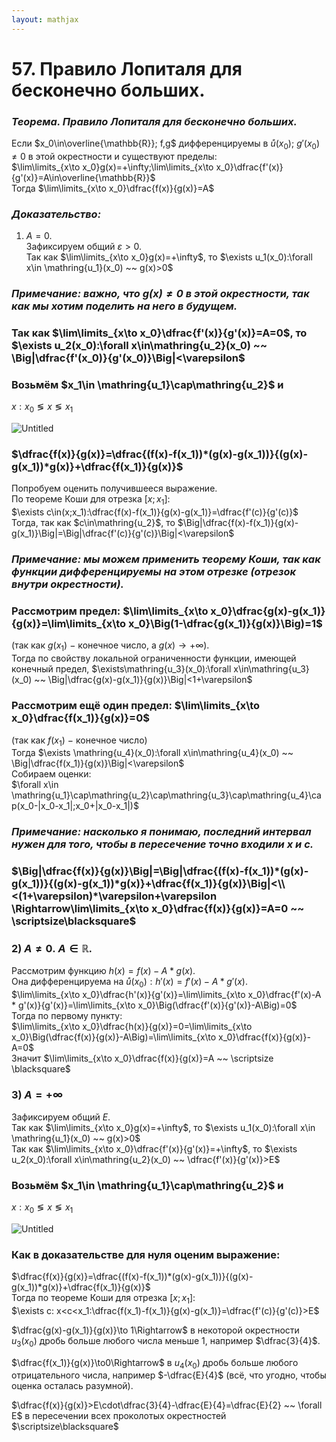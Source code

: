 ```yaml
---  
layout: mathjax  
---  
```

  
# 57. Правило Лопиталя для бесконечно больших.  
  
### *Теорема. Правило Лопиталя для бесконечно больших.*  
Если $x_0\in\overline{\mathbb{R}}; f,g$ дифференцируемы в $\mathring{u}(x_0)$; $g'(x_0)\ne0$ в этой окрестности и существуют пределы:  
$\lim\limits_{x\to x_0}g(x)=+\infty;\lim\limits_{x\to x_0}\dfrac{f'(x)}{g'(x)}=A\in\overline{\mathbb{R}}$  
Тогда $\lim\limits_{x\to x_0}\dfrac{f(x)}{g(x)}=A$  
  
### *Доказательство:*  
1) $A=0.$  
Зафиксируем общий $\varepsilon >0$.  
Так как $\lim\limits_{x\to x_0}g(x)=+\infty$, то $\exists u_1(x_0):\forall x\in \mathring{u_1}(x_0) ~~ g(x)>0$  
  
### *Примечание: важно, что $g(x)\ne0$ в этой окрестности, так как мы хотим поделить на него в будущем.*  
  
### Так как $\lim\limits_{x\to x_0}\dfrac{f'(x)}{g'(x)}=A=0$, то $\exists u_2(x_0):\forall x\in\mathring{u_2}(x_0) ~~ \Big|\dfrac{f'(x_0)}{g'(x_0)}\Big|<\varepsilon$  
  
### Возьмём $x_1\in \mathring{u_1}\cap\mathring{u_2}$ и  
$x:x_0\lessgtr x\lessgtr x_1$  
  
![Untitled](Untitled.png)  
  
### $\dfrac{f(x)}{g(x)}=\dfrac{(f(x)-f(x_1))*(g(x)-g(x_1))}{(g(x)-g(x_1))*g(x)}+\dfrac{f(x_1)}{g(x)}$  
Попробуем оценить получившееся выражение.  
По теореме Коши для отрезка $[x;x_1]$:  
 $\exists c\in(x;x_1):\dfrac{f(x)-f(x_1)}{g(x)-g(x_1)}=\dfrac{f'(c)}{g'(c)}$  
Тогда, так как $c\in\mathring{u_2}$, то $\Big|\dfrac{f(x)-f(x_1)}{g(x)-g(x_1)}\Big|=\Big|\dfrac{f'(c)}{g'(c)}\Big|<\varepsilon$  
  
### *Примечание: мы можем применить теорему Коши, так как функции дифференцируемы на этом отрезке (отрезок внутри окрестности).*  
  
### Рассмотрим предел: $\lim\limits_{x\to x_0}\dfrac{g(x)-g(x_1)}{g(x)}=\lim\limits_{x\to x_0}\Big(1-\dfrac{g(x_1)}{g(x)}\Big)=1$  
(так как $g(x_1)~-~$конечное число, а $g(x)\to+\infty$).  
Тогда по свойству локальной ограниченности функции, имеющей конечный предел, $\exists\mathring{u_3}(x_0):\forall x\in\mathring{u_3}(x_0) ~~ \Big|\dfrac{g(x)-g(x_1)}{g(x)}\Big|<1+\varepsilon$  
  
### Рассмотрим ещё один предел: $\lim\limits_{x\to x_0}\dfrac{f(x_1)}{g(x)}=0$  
(так как $f(x_1)~-~$конечное число)  
Тогда $\exists \mathring{u_4}(x_0):\forall x\in\mathring{u_4}(x_0) ~~ \Big|\dfrac{f(x_1)}{g(x)}\Big|<\varepsilon$  
Собираем оценки:  
$\forall x\in \mathring{u_1}\cap\mathring{u_2}\cap\mathring{u_3}\cap\mathring{u_4}\cap(x_0-|x_0-x_1|;x_0+|x_0-x_1|)$  
  
### *Примечание: насколько я понимаю, последний интервал нужен для того, чтобы в пересечение точно входили $x$ и $c$.*  
  
### $\Big|\dfrac{f(x)}{g(x)}\Big|=\Big|\dfrac{(f(x)-f(x_1))*(g(x)-g(x_1))}{(g(x)-g(x_1))*g(x)}+\dfrac{f(x_1)}{g(x)}\Big|<\\<(1+\varepsilon)*\varepsilon+\varepsilon \Rightarrow\lim\limits_{x\to x_0}\dfrac{f(x)}{g(x)}=A=0 ~~ \scriptsize\blacksquare$  
  
### 2) $A\ne0. ~A\in\mathbb{R}.$  
Рассмотрим функцию $h(x)=f(x)-A * g(x)$.  
Она дифференцируема на $\mathring{u}(x_0):h'(x)=f'(x)-A * g'(x)$.  
$\lim\limits_{x\to x_0}\dfrac{h'(x)}{g'(x)}=\lim\limits_{x\to x_0}\dfrac{f'(x)-A * g'(x)}{g'(x)}=\lim\limits_{x\to x_0}\Big(\dfrac{f'(x)}{g'(x)}-A\Big)=0$  
Тогда по первому пункту:  
$\lim\limits_{x\to x_0}\dfrac{h(x)}{g(x)}=0=\lim\limits_{x\to x_0}\Big(\dfrac{f(x)}{g(x)}-A\Big)=\lim\limits_{x\to x_0}\dfrac{f(x)}{g(x)}-A=0$  
Значит $\lim\limits_{x\to x_0}\dfrac{f(x)}{g(x)}=A ~~ \scriptsize \blacksquare$  
  
### 3) $A=+\infty$  
Зафиксируем общий $E$.  
Так как $\lim\limits_{x\to x_0}g(x)=+\infty$, то $\exists u_1(x_0):\forall x\in \mathring{u_1}(x_0) ~~ g(x)>0$  
Так как $\lim\limits_{x\to x_0}\dfrac{f'(x)}{g'(x)}=+\infty$, то $\exists u_2(x_0):\forall x\in\mathring{u_2}(x_0) ~~ \dfrac{f'(x)}{g'(x)}>E$  
  
### Возьмём $x_1\in \mathring{u_1}\cap\mathring{u_2}$ и  
$x:x_0\lessgtr x\lessgtr x_1$  
  
![Untitled](Untitled.png)  
  
### Как в доказательстве для нуля оценим выражение:  
$\dfrac{f(x)}{g(x)}=\dfrac{(f(x)-f(x_1))*(g(x)-g(x_1))}{(g(x)-g(x_1))*g(x)}+\dfrac{f(x_1)}{g(x)}$  
Тогда по теореме Коши для отрезка $[x;x_1]$:  
$\exists c: x<c<x_1:\dfrac{f(x_1)-f(x_1)}{g(x)-g(x_1)}=\dfrac{f'(c)}{g'(c)}>E$  
  
$\dfrac{g(x)-g(x_1)}{g(x)}\to 1\Rightarrow$  в некоторой окрестности $u_3(x_0)$ дробь больше любого числа меньше $1$, например $\dfrac{3}{4}$.  
  
$\dfrac{f(x_1)}{g(x)}\to0\Rightarrow$ в $u_4(x_0)$ дробь больше любого отрицательного числа, например $-\dfrac{E}{4}$ (всё, что угодно, чтобы оценка осталась разумной).  
  
$\dfrac{f(x)}{g(x)}>E\cdot\dfrac{3}{4}-\dfrac{E}{4}=\dfrac{E}{2} ~~ \forall E$ в пересечении всех проколотых окрестностей  $\scriptsize\blacksquare$  
